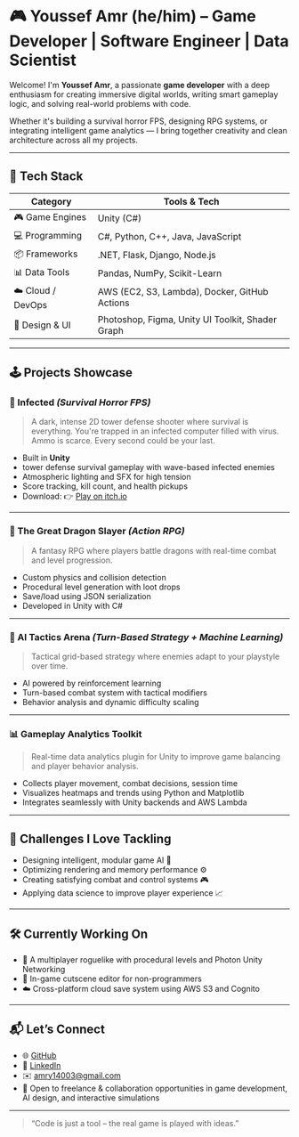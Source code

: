 # 🎮 Youssef Amr (he/him) – Game Developer | Software Engineer | Data Scientist

Welcome! I'm **Youssef Amr**, a passionate **game developer** with a deep enthusiasm for creating immersive digital worlds, writing smart gameplay logic, and solving real-world problems with code.

Whether it's building a survival horror FPS, designing RPG systems, or integrating intelligent game analytics — I bring together creativity and clean architecture across all my projects.

---

## 🧰 Tech Stack

| Category            | Tools & Tech                                           |
|---------------------|--------------------------------------------------------|
| 🎮 Game Engines      | Unity (C#)            |
| 💻 Programming       | C#, Python, C++, Java, JavaScript                      |
| 📦 Frameworks        | .NET, Flask, Django, Node.js                           |
| 📊 Data Tools        | Pandas, NumPy, Scikit-Learn                            |
| ☁️ Cloud / DevOps    | AWS (EC2, S3, Lambda), Docker, GitHub Actions          |
| 🎨 Design & UI       | Photoshop, Figma, Unity UI Toolkit, Shader Graph       |

---

## 🕹️ Projects Showcase

### 🧟 Infected *(Survival Horror FPS)*
> A dark, intense 2D tower defense shooter where survival is everything. You're trapped in an infected computer filled with virus. Ammo is scarce. Every second could be your last.

- Built in **Unity**
- tower defense survival gameplay with wave-based infected enemies
- Atmospheric lighting and SFX for high tension
- Score tracking, kill count, and health pickups
- Download: 👉 [Play on itch.io](https://orpita-studios.itch.io/infected)

---

### 🐉 The Great Dragon Slayer *(Action RPG)*
> A fantasy RPG where players battle dragons with real-time combat and level progression.

- Custom physics and collision detection
- Procedural level generation with loot drops
- Save/load using JSON serialization
- Developed in Unity with C#

---

### 🧠 AI Tactics Arena *(Turn-Based Strategy + Machine Learning)*
> Tactical grid-based strategy where enemies adapt to your playstyle over time.

- AI powered by reinforcement learning
- Turn-based combat system with tactical modifiers
- Behavior analysis and dynamic difficulty scaling

---

### 📊 Gameplay Analytics Toolkit
> Real-time data analytics plugin for Unity to improve game balancing and player behavior analysis.

- Collects player movement, combat decisions, session time
- Visualizes heatmaps and trends using Python and Matplotlib
- Integrates seamlessly with Unity backends and AWS Lambda

---

## 🧗 Challenges I Love Tackling

- Designing intelligent, modular game AI 👾  
- Optimizing rendering and memory performance ⚙️  
- Creating satisfying combat and control systems 🎮  
- Applying data science to improve player experience 📈  

---

## 🛠 Currently Working On

- 🔄 A multiplayer roguelike with procedural levels and Photon Unity Networking  
- 🎨 In-game cutscene editor for non-programmers  
- ☁️ Cross-platform cloud save system using AWS S3 and Cognito  

---

## 📬 Let’s Connect

- 🌐 [GitHub](https://github.com/YoussefAmrElHakerELGamed)
- 🧠 [LinkedIn](https://www.linkedin.com/in/youssef-amr-2ba9962b5/)
- ✉️ amry14003@gmail.com  
- 💬 Open to freelance & collaboration opportunities in game development, AI design, and interactive simulations

---

> “Code is just a tool – the real game is played with ideas.”
